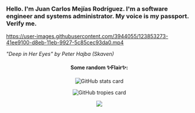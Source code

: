 ### Hello. I'm Juan Carlos Mejías Rodríguez. I'm a software engineer and systems administrator. My voice is my passport. Verify me.

https://user-images.githubusercontent.com/3944055/123853273-41ee9100-d8eb-11eb-9927-5c85cec93da0.mp4

*"Deep in Her Eyes" by Peter Hajba (Skaven)*

<h4 align="center">Some random ✨Flair✨:</h4>

<p align="center"><img src="https://github-readme-stats.vercel.app/api?username=greenled&count_private=true&show_icons=true&theme=monokai&hide_border=true" alt="GitHub stats card" /></p>
<p align="center"><img src="https://github-profile-trophy.vercel.app/?username=greenled&column=4&theme=monokai&no-frame=true&margin-h=5&margin-w=5" alt="GitHub tropies card" /> </p>
<p align="center">
  <a href="https://profile.codersrank.io/user/greenled/"><img
  src="https://cr-ss-service.azurewebsites.net/api/ScreenShot?widget=summary&username=greenled&badges=2&show-avatar=false&style=--header-bg-color:%23272822;--bg-color:%23272822;--header-text-color:%23eb1f6a;--badge-bg-color:%2332342c;--badge-margin:5px;--badge-text-color:%23f1f1eb;--border:none;--border-radius:4px;--name-font-size:16px;--name-font-weight:600;--rank-font-size:14px;--badge-rank-font-size:14px;--badge-location-font-size:14px;--branding-text-color:%23e28905&width=240"
/></a>
</p>
